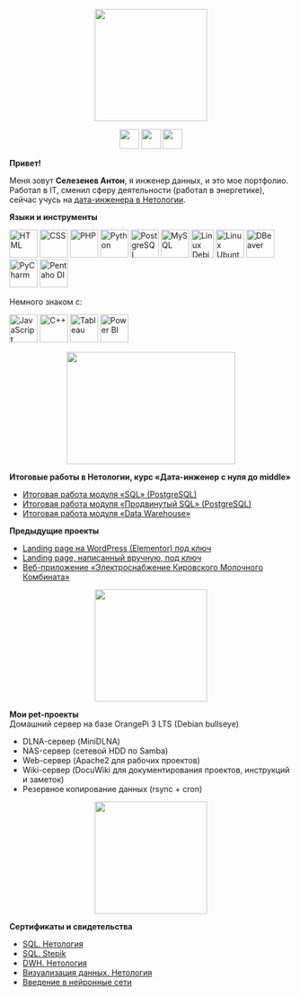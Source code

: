 <p align="center">
  <img width="200" height="200" src="https://thumb.cloud.mail.ru/weblink/thumb/xw1/iNKP/WXANLUTTC">
</p>
<p align="center">
  <a href="https://t.me/anton_selezenev"><img width="35" height="35" src="https://thumb.cloud.mail.ru/weblink/thumb/xw1/t7uU/2Ssd66mCH"></a>
  <a href="https://wa.me/79630005950"><img width="35" height="35" src="https://thumb.cloud.mail.ru/weblink/thumb/xw1/x4ZW/SKc9xre8T"></a>
  <a href="https://www.linkedin.com/in/selezenevanton"><img width="35" height="35" src="https://thumb.cloud.mail.ru/weblink/thumb/xw1/ht28/pF9uS7ss4"></a>
</p>

**Привет!**

Меня зовут **Селезенев Антон**, я инженер данных, и это мое портфолио.  
Работал в IT, сменил сферу деятельности (работал в энергетике), сейчас учусь на [дата-инженера в Нетологии](https://netology.ru/programs/data-engineer).

**Языки и инструменты**

<p align="left">
  <img width="50" height="50" src="https://thumb.cloud.mail.ru/weblink/thumb/xw1/gn3d/Uo2YL4Wd8" alt="HTML" style="pointer-events: none; cursor: default;">
  <img width="50" height="50" src="https://thumb.cloud.mail.ru/weblink/thumb/xw1/vuWZ/b6BknuDHd" alt="CSS" style="pointer-events: none; cursor: default;">
  <img width="50" height="50" src="https://thumb.cloud.mail.ru/weblink/thumb/xw1/f32j/TyYATs6cp" alt="PHP" style="pointer-events: none; cursor: default;">
  <img width="50" height="50" src="https://thumb.cloud.mail.ru/weblink/thumb/xw1/iGXp/EZwUDTiUz" alt="Python" style="pointer-events: none; cursor: default;">
  <img width="50" height="50" src="https://thumb.cloud.mail.ru/weblink/thumb/xw1/U562/SqQmj6WYG" alt="PostgreSQL" style="pointer-events: none; cursor: default;">
  <img width="50" height="50" src="https://thumb.cloud.mail.ru/weblink/thumb/xw1/94Re/umzGCCUTt" alt="MySQL" style="pointer-events: none; cursor: default;">
  <img width="40" height="50" src="https://thumb.cloud.mail.ru/weblink/thumb/xw1/a4Bf/5pbfxg6M2" alt="Linux Debian" style="pointer-events: none; cursor: default;">
  <img width="50" height="50" src="https://thumb.cloud.mail.ru/weblink/thumb/xw1/LBNL/gaUXMhXtG" alt="Linux Ubuntu" style="pointer-events: none; cursor: default;">
  <img width="50" height="50" src="https://thumb.cloud.mail.ru/weblink/thumb/xw1/tQzd/E6nAjbqDc" alt="DBeaver" style="pointer-events: none; cursor: default;">
  <img width="50" height="50" src="https://thumb.cloud.mail.ru/weblink/thumb/xw1/Y8id/2KUpCqzU7" alt="PyCharm" style="pointer-events: none; cursor: default;">
  <img width="50" height="50" src="https://thumb.cloud.mail.ru/weblink/thumb/xw1/GwyS/rdtcnoSqr" alt="Pentaho DI" style="pointer-events: none; cursor: default;">
</p>

Немного знаком с:

<p align="left">
  <img width="50" height="50" src="https://thumb.cloud.mail.ru/weblink/thumb/xw1/V17L/XYsabjNaH" alt="JavaScript" style="pointer-events: none; cursor: default;">
  <img width="50" height="50" src="https://thumb.cloud.mail.ru/weblink/thumb/xw1/aVEk/GYeYS9jb3" alt="С++" style="pointer-events: none; cursor: default;">
  <img width="50" height="50" src="https://thumb.cloud.mail.ru/weblink/thumb/xw1/PD5o/i2kZJaZkM" alt="Tableau" style="pointer-events: none; cursor: default;">
  <img width="50" height="50" src="https://thumb.cloud.mail.ru/weblink/thumb/xw1/UneK/arXnK9Wa8" alt="Power BI" style="pointer-events: none; cursor: default;">
</p>
  
  
<p align="center">
  <img width="300" height="200" src="https://thumb.cloud.mail.ru/weblink/thumb/xw1/2RhX/gNCSD2ze7">
</p>

**Итоговые работы в Нетологии, курс «Дата-инженер с нуля до middle»**
* [Итоговая работа модуля «SQL» (PostgreSQL)](https://github.com/savior101/netology_sql_fw)
* [Итоговая работа модуля «Продвинутый SQL» (PostgreSQL)](https://github.com/savior101/netology_sqlp_fw)
* [Итоговая работа модуля «Data Warehouse»](https://github.com/savior101/netology_dwh_fw)

**Предыдущие проекты**
* [Landing page на WordPress (Elementor) под ключ](https://etech.su/)
* [Landing page, написанный вручную, под ключ](https://konturkirov.ru/)
* [Веб-приложение «Электроснабжение Кировского Молочного Комбината»](https://github.com/savior101/kmk_electricity_kirov)

<p align="center">
  <img width="200" height="200" src="https://thumb.cloud.mail.ru/weblink/thumb/xw1/Bvwk/v5Ky7SKwG">
</p>

**Мои pet-проекты**  
Домашний сервер на базе OrangePi 3 LTS (Debian bullseye)
* DLNA-сервер (MiniDLNA)
* NAS-сервер (сетевой HDD по Samba)
* Web-сервер (Apache2 для рабочих проектов)
* Wiki-сервер (DocuWiki для документирования проектов, инструкций и заметок)
* Резервное копирование данных (rsync + cron)

<p align="center">
  <img width="200" height="200" src="https://thumb.cloud.mail.ru/weblink/thumb/xw1/yvhc/fDhjsqSS4">
</p>

**Сертификаты и свидетельства**
* [SQL. Нетология](https://cloud.mail.ru/public/55NT/ubkSU8x7Z)
* [SQL. Stepik](https://cloud.mail.ru/public/DFtW/LsGKTxz6F)
* [DWH. Нетология](https://cloud.mail.ru/public/Lf4W/ejduwDQEH)
* [Визуализация данных. Нетология](https://cloud.mail.ru/public/qBxu/CSwaaLLVY)
* [Введение в нейронные сети](https://cloud.mail.ru/public/Uaho/gKK2iJGdK)

<!--- За картинки спасибо [@storyset](https://www.freepik.com/author/stories)
